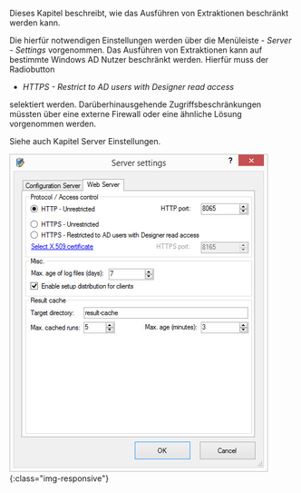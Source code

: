 Dieses Kapitel beschreibt, wie das Ausführen von Extraktionen beschränkt werden kann.

Die hierfür notwendigen Einstellungen werden über die Menüleiste - *Server - Settings* vorgenommen. Das Ausführen von Extraktionen kann auf bestimmte Windows AD Nutzer beschränkt werden. Hierfür muss der Radiobutton 
- *HTTPS - Restrict to AD users with Designer read access* 

selektiert werden. Darüberhinausgehende Zugriffsbeschränkungen müssten über eine externe Firewall oder eine ähnliche Lösung vorgenommen werden.

Siehe auch Kapitel Server Einstellungen. 

![XU3_ServerSettings_web_tab](/img/content/XU3_ServerSettings_web_tab.png){:class="img-responsive"}
 

